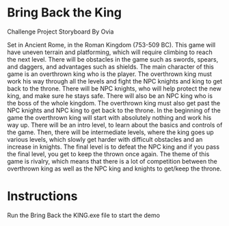 # Bring Back the King
Challenge Project Storyboard
By Ovia

Set in Ancient Rome, in the Roman Kingdom (753-509 BC). This game will have uneven terrain and platforming, which will require climbing to reach the next level. There will be obstacles in the game such as swords, spears, and daggers, and advantages such as shields. The main character of this game is an overthrown king who is the player. The overthrown king must work his way through all the levels and fight the NPC knights and king to get back to the throne. There will be NPC knights, who will help protect the new king, and make sure he stays safe. There will also be an NPC king who is the boss of the whole kingdom. The overthrown king must also get past the NPC knights and NPC king to get back to the throne. In the beginning of the game the overthrown king will start with absolutely nothing and work his way up. There will be an intro level, to learn about the basics and controls of the game. Then, there will be intermediate levels, where the king goes up various levels, which slowly get harder with difficult obstacles and an increase in knights. The final level is to defeat the NPC king and if you pass the final level, you get to keep the thrown once again. The theme of this game is rivalry, which means that there is a lot of competition between the overthrown king as well as the NPC king and knights to get/keep the throne.

# Instructions
Run the Bring Back the KING.exe file to start the demo
